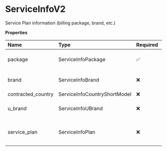# ServiceInfoV2

Service Plan information (billing package, brand, etc.)

**Properties**

| Name               | Type                         | Required | Description                         |
| :----------------- | :--------------------------- | :------- | :---------------------------------- |
| package            | ServiceInfoPackage           | ✅       | Billing package information         |
| brand              | ServiceInfoBrand             | ❌       | Internal RC "brand" information     |
| contracted_country | ServiceInfoCountryShortModel | ❌       |                                     |
| u_brand            | ServiceInfoUBrand            | ❌       | Account sub-brand information       |
| service_plan       | ServiceInfoPlan              | ❌       | Information on account service plan |

<!-- This file was generated by liblab | https://liblab.com/ -->
